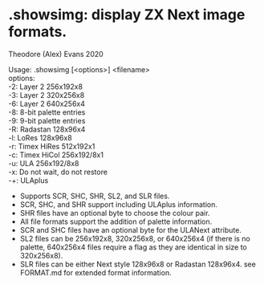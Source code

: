 # .showsimg: display ZX Next image formats.

Theodore (Alex) Evans 2020

Usage: .showsimg [&lt;options&gt;] &lt;filename&gt;\
options:\
  	-2: Layer 2 256x192x8\
  	-3: Layer 2 320x256x8\
  	-6: Layer 2 640x256x4\
  	-8: 8-bit palette entries\
  	-9: 9-bit palette entries\
  	-R: Radastan 128x96x4\
  	-l: LoRes 128x96x8\
  	-r: Timex HiRes 512x192x1\
  	-c: Timex HiCol 256x192/8x1\
  	-u: ULA 256x192/8x8\
  	-x: Do not wait, do not restore\
  	-+: ULAplus

* Supports SCR, SHC, SHR, SL2, and SLR files.
* SCR, SHC, and SHR support including ULAplus information.
* SHR files have an optional byte to choose the colour pair.
* All file formats support the addition of palette information.
* SCR and SHC files have an optional byte for the ULANext attribute.
* SL2 files can be 256x192x8, 320x256x8, or 640x256x4 (if there is no
palette, 640x256x4 files require a flag as they are identical in size
to 320x256x8).
* SLR files can be either Next style 128x96x8 or Radastan 128x96x4.
see FORMAT.md for extended format information.

